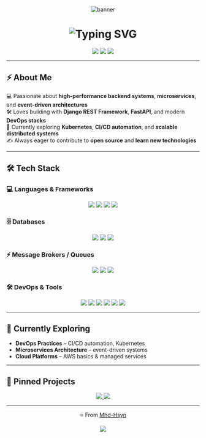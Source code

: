 <!-- ==================== HERO / TYPING BANNER ==================== -->

<p align="center">
  <img src="https://capsule-render.vercel.app/api?type=waving&color=0:1e3c72,100:2a5298&height=180&section=header&text=Hi%20👋,%20I'm%20Hussain&fontSize=40&fontColor=ffffff&animation=fadeIn" alt="banner"/>
</p>


<h1 align="center">
  <img src="https://readme-typing-svg.herokuapp.com?size=35&duration=3500&color=36BCF7&center=true&vCenter=true&width=800&lines=Python+Backend+Developer;Django+%7C+DRF+%7C+FastAPI;Exploring+DevOps+%26+Microservices" alt="Typing SVG" />
</h1>

<!-- ======== CONNECT LINKS ======== -->
<p align="center">
  <a href="mailto:syd.mhd.hsyn@gmail.com"><img src="https://img.shields.io/badge/-Email-D14836?style=for-the-badge&logo=gmail&logoColor=white"></a>
  <a href="https://www.linkedin.com/in/mhd-hsyn"><img src="https://img.shields.io/badge/-LinkedIn-0077B5?style=for-the-badge&logo=linkedin&logoColor=white"></a>
  <a href="https://hsyn-portfolio.vercel.app"><img src="https://img.shields.io/badge/-Portfolio-000000?style=for-the-badge&logo=vercel&logoColor=white"></a>
</p>

---

## ⚡ About Me  
💻 Passionate about **high-performance backend systems**, **microservices**, and **event-driven architectures**  
🛠️ Loves building with **Django REST Framework**, **FastAPI**, and modern **DevOps stacks**  
🌱 Currently exploring **Kubernetes**, **CI/CD automation**, and **scalable distributed systems**  
✍️ Always eager to contribute to **open source** and **learn new technologies**

---

## 🛠 Tech Stack

### 💻 Languages & Frameworks
<p align="center">
  <img src="https://img.shields.io/badge/Python-3776AB?style=for-the-badge&logo=python&logoColor=white"/>
  <img src="https://img.shields.io/badge/Django-092E20?style=for-the-badge&logo=django&logoColor=white"/>
  <img src="https://img.shields.io/badge/DRF-ff1709?style=for-the-badge&logo=django&logoColor=white"/>
  <img src="https://img.shields.io/badge/FastAPI-009688?style=for-the-badge&logo=fastapi&logoColor=white"/>
</p>

### 🗄️ Databases
<p align="center">
  <img src="https://img.shields.io/badge/PostgreSQL-336791?style=for-the-badge&logo=postgresql&logoColor=white"/>
  <img src="https://img.shields.io/badge/MongoDB-4EA94B?style=for-the-badge&logo=mongodb&logoColor=white"/>
  <img src="https://img.shields.io/badge/SQL-4479A1?style=for-the-badge&logo=database&logoColor=white"/>
</p>

### ⚡ Message Brokers / Queues
<p align="center">
  <img src="https://img.shields.io/badge/Celery-%2300C7B7.svg?style=for-the-badge&logo=celery&logoColor=white"/>
  <img src="https://img.shields.io/badge/Redis-DC382D?style=for-the-badge&logo=redis&logoColor=white"/>
  <img src="https://img.shields.io/badge/RabbitMQ-FF6600?style=for-the-badge&logo=rabbitmq&logoColor=white"/>
</p>

### 🛠 DevOps & Tools
<p align="center">
  <img src="https://img.shields.io/badge/Docker-2496ED?style=for-the-badge&logo=docker&logoColor=white"/>
  <img src="https://img.shields.io/badge/GitHub%20Actions-2088FF?style=for-the-badge&logo=github-actions&logoColor=white"/>
  <img src="https://img.shields.io/badge/Jenkins-D24939?style=for-the-badge&logo=jenkins&logoColor=white"/>
  <img src="https://img.shields.io/badge/Linux-FCC624?style=for-the-badge&logo=linux&logoColor=black"/>
  <img src="https://img.shields.io/badge/Ubuntu-E95420?style=for-the-badge&logo=ubuntu&logoColor=white"/>
  <img src="https://img.shields.io/badge/Git-F05032?style=for-the-badge&logo=git&logoColor=white"/>
</p>

---

## 🌱 Currently Exploring
- **DevOps Practices** – CI/CD automation, Kubernetes
- **Microservices Architecture** – event-driven systems
- **Cloud Platforms** – AWS basics & managed services

---

## 📌 Pinned Projects
<p align="center">
  <a href="https://github.com/Mhd-Hsyn/RabbitMQ-Tutorial">
    <img src="https://github-readme-stats.vercel.app/api/pin/?username=Mhd-Hsyn&repo=RabbitMQ-Tutorial&theme=tokyonight&hide_border=true"/>
  </a>
  <a href="https://github.com/Mhd-Hsyn/Mhd-Hsyn">
    <img src="https://github-readme-stats.vercel.app/api/pin/?username=Mhd-Hsyn&repo=Mhd-Hsyn&theme=tokyonight&hide_border=true"/>
  </a>
</p>

---

<p align="center">
  ⭐ From <a href="https://github.com/Mhd-Hsyn">Mhd-Hsyn</a>
</p>

<!-- ====================== FOOTER WAVE ====================== -->
<p align="center">
  <img src="https://capsule-render.vercel.app/api?type=waving&color=0:1e3c72,100:2a5298&height=120&section=footer"/>
</p>
